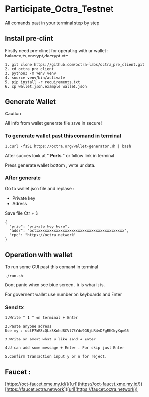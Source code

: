 # Participate_Octra_Testnet

All comands past in your terminal step by step

## Install pre-clint

Firstly need pre-clinet for operating with ur wallet : balance,tx,encrypt,decrypt etc.
```
1. git clone https://github.com/octra-labs/octra_pre_client.git
2. cd octra_pre_client
3. python3 -m venv venv
4. source venv/bin/activate
5. pip install -r requirements.txt
6. cp wallet.json.example wallet.json
```

## Generate Wallet

> [!CAUTION] 
> All info from wallet generate file save in secure!

### To generate wallet past this comand in terminal
```
1.curl -fsSL https://octra.org/wallet-generator.sh | bash
```
After succes look at " **Ports** " or follow link in terminal

Press generate wallet bottom , write ur data.

### After generate 

Go to wallet.json file and replase : 

- Private key
- Adress 

Save file Ctr + S

```
{
  "priv": "private key here",
  "addr": "octxxxxxxxxxxxxxxxxxxxxxxxxxxxxxxxxxxxxxxxx",
  "rpc": "https://octra.network"
}
```

## Operation with wallet

To run some GUI past this comand in terminal 

```
./run.sh
```

Dont panic when see blue screen . It is what it is.

For governent wallet use number on keyboards and Enter

### Send tx 

```
1.Write " 1 " on terminal + Enter 
```
```
2.Paste anyone adress 
Use my : octF7hE8cQLzSKnhd8CVt75Ydu9GBjLR4vDFgRKCkyXqmG5
```

```
3.Write an amout what u like send + Enter
```
```
4.U can add some message + Enter . For skip just Enter
```
```
5.Confirm transaction input y or n for reject.
```
## Faucet : 
[https://oct-faucet.xme.my.id/]([url](https://oct-faucet.xme.my.id/))
[https://faucet.octra.network]([url](https://faucet.octra.network))





